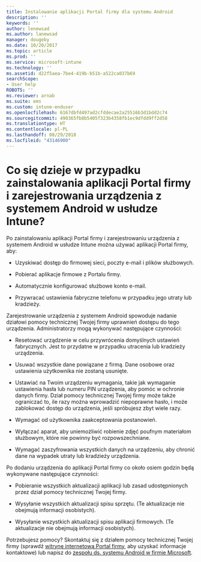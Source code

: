 ```yaml
---
title: Instalowanie aplikacji Portal firmy dla systemu Android
description: ''
keywords: ''
author: lenewsad
ms.author: lanewsad
manager: dougeby
ms.date: 10/20/2017
ms.topic: article
ms.prod: ''
ms.service: microsoft-intune
ms.technology: ''
ms.assetid: d22f5aea-7be4-419b-b51b-a522ca037b69
searchScope:
- User help
ROBOTS: ''
ms.reviewer: arnab
ms.suite: ems
ms.custom: intune-enduser
ms.openlocfilehash: 6167dbfd497ad2cfddecae2a25516b3d1bdd2c74
ms.sourcegitcommit: 490365fb8b5405f323b4358fb1ec9dfdd9ff2d58
ms.translationtype: HT
ms.contentlocale: pl-PL
ms.lasthandoff: 08/29/2018
ms.locfileid: "43146900"
---
```

# <a name="what-happens-if-you-install-the-company-portal-app-and-enroll-your-android-device-in-intune"></a>Co się dzieje w przypadku zainstalowania aplikacji Portal firmy i zarejestrowania urządzenia z systemem Android w usłudze Intune?

Po zainstalowaniu aplikacji Portal firmy i zarejestrowaniu urządzenia z systemem Android w usłudze Intune można używać aplikacji Portal firmy, aby:

-   Uzyskiwać dostęp do firmowej sieci, poczty e-mail i plików służbowych.

-   Pobierać aplikacje firmowe z Portalu firmy.

-   Automatycznie konfigurować służbowe konto e-mail.

-   Przywracać ustawienia fabryczne telefonu w przypadku jego utraty lub kradzieży.

Zarejestrowanie urządzenia z systemem Android spowoduje nadanie działowi pomocy technicznej Twojej firmy uprawnień dostępu do tego urządzenia. Administratorzy mogą wykonywać następujące czynności:

-   Resetować urządzenie w celu przywrócenia domyślnych ustawień fabrycznych. Jest to przydatne w przypadku utracenia lub kradzieży urządzenia.

-   Usuwać wszystkie dane powiązane z firmą. Dane osobowe oraz ustawienia użytkownika nie zostaną usunięte.

-   Ustawiać na Twoim urządzeniu wymagania, takie jak wymaganie ustawienia hasła lub numeru PIN urządzenia, aby pomóc w ochronie danych firmy. Dział pomocy technicznej Twojej firmy może także ograniczać to, ile razy można wprowadzić niepoprawne hasło, i może zablokować dostęp do urządzenia, jeśli spróbujesz zbyt wiele razy.

-   Wymagać od użytkownika zaakceptowania postanowień.

-   Wyłączać aparat, aby uniemożliwić robienie zdjęć poufnym materiałom służbowym, które nie powinny być rozpowszechniane.

-   Wymagać zaszyfrowania wszystkich danych na urządzeniu, aby chronić dane na wypadek utraty lub kradzieży urządzenia.

Po dodaniu urządzenia do aplikacji Portal firmy co około osiem godzin będą wykonywane następujące czynności:

-   Pobieranie wszystkich aktualizacji aplikacji lub zasad udostępnionych przez dział pomocy technicznej Twojej firmy.

-   Wysyłanie wszystkich aktualizacji spisu sprzętu. (Te aktualizacje nie obejmują informacji osobistych).

-   Wysyłanie wszystkich aktualizacji spisu aplikacji firmowych. (Te aktualizacje nie obejmują informacji osobistych).

Potrzebujesz pomocy? Skontaktuj się z działem pomocy technicznej Twojej firmy (sprawdź [witrynę internetową Portal firmy](https://go.microsoft.com/fwlink/?linkid=2010980), aby uzyskać informacje kontaktowe) lub napisz do <a href="mailto:wintunedroidfbk@microsoft.com?subject=I'm having trouble installing the Company Portal app on my Android device&body=Describe the issue you're experiencing here.">zespołu ds. systemu Android w firmie Microsoft</a>.
